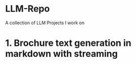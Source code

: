 # LLM-Repo
A collection of LLM Projects I work on

# 1. Brochure text generation in markdown with streaming
